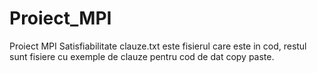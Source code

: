 # Proiect_MPI
Proiect MPI Satisfiabilitate
clauze.txt este fisierul care este in cod, restul sunt fisiere cu exemple de clauze pentru cod de dat copy paste.
